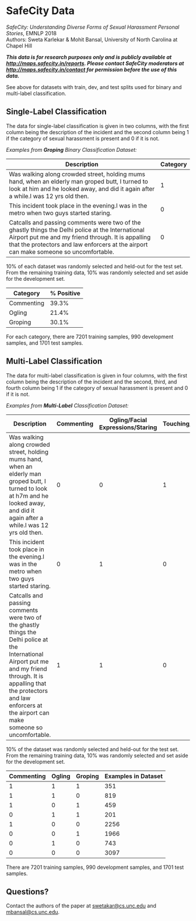 # SafeCity Data
*SafeCity: Understanding Diverse Forms of Sexual Harassment Personal Stories*, EMNLP 2018  
Authors: Sweta Karlekar & Mohit Bansal, University of North Carolina at Chapel Hill 

***This data is for research purposes only and is publicly available at <http://maps.safecity.in/reports>. Please contact SafeCity moderators at <http://maps.safecity.in/contact> for permission before the use of this data.***

See above for datasets with train, dev, and test splits used for binary and multi-label classification. 

## Single-Label Classification 

The data for single-label classification is given in two columns, with the first column being the description of the incident and the second column being 1 if the category of sexual harassment is present and 0 if it is not.   

*Examples from **Groping** Binary Classification Dataset:*   

| Description | Category |
|---|---|
| Was walking along crowded street, holding mums hand, when an elderly man groped butt, I turned to look at him and he looked away, and did it again after a while.I was 12 yrs old then. | 1 |
| This incident took place in the evening.I was in the metro when two guys started staring. | 0 |
| Catcalls and passing comments were two of the ghastly things the Delhi police at the International Airport put me and my friend through. It is appalling that the protectors and law enforcers at the airport can make someone so uncomfortable. |	0 |  
  
10% of each dataset was randomly selected and held-out for the test set. From the remaining training data, 10% was randomly selected and set aside for the development set. 

| Category | % Positive | 
|---|---|
| Commenting | 39.3% |
| Ogling | 21.4% |
| Groping | 30.1% |

For each category, there are 7201 training samples, 990 development samples, and 1701 test samples. 

## Multi-Label Classification 

The data for multi-label classification is given in four columns, with the first column being the description of the incident and the second, third, and fourth column being 1 if the category of sexual harassment is present and 0 if it is not.   

*Examples from **Multi-Label** Classification Dataset:*  

| Description | Commenting | Ogling/Facial Expressions/Staring | Touching/Groping |
|---|---|---|---|
| Was walking along crowded street, holding mums hand, when an elderly man groped butt, I turned to look at h7m and he looked away, and did it again after a while.I was 12 yrs old then. | 0 |	0 |	1 |
| This incident took place in the evening.I was in the metro when two guys started staring. |	0 |	1 |	0 |
| Catcalls and passing comments were two of the ghastly things the Delhi police at the International Airport put me and my friend through. It is appalling that the protectors and law enforcers at the airport can make someone so uncomfortable. | 1 |	1 |	0 |

10% of the dataset was randomly selected and held-out for the test set. From the remaining training data, 10% was randomly selected and set aside for the development set. 

| Commenting | Ogling | Groping | Examples in Dataset | 
|---|---|---|---|
| 1 | 1 | 1 | 351 | 
| 1 | 1 | 0 | 819 | 
| 1 | 0 | 1 | 459 | 
| 0 | 1 | 1 | 201 | 
| 1 | 0 | 0 | 2256 | 
| 0 | 0 | 1 | 1966 | 
| 0 | 1 | 0 | 743 | 
| 0 | 0 | 0 | 3097 | 

There are 7201 training samples, 990 development samples, and 1701 test samples.   
  
## Questions?
Contact the authors of the paper at <swetakar@cs.unc.edu> and <mbansal@cs.unc.edu>. 
